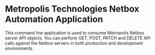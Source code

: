 # Metropolis Technologies Netbox Automation Application

This command line application is used to consume Metropolis Netbox server API objects. You can perform GET, POST, PATCH and DELETE API calls against the Netbox servers in both production and development environments.
